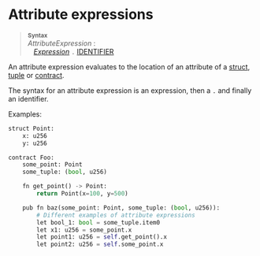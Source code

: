 # Attribute expressions

> **<sup>Syntax</sup>**\
> _AttributeExpression_ :\
> &nbsp;&nbsp; [_Expression_] `.` [IDENTIFIER]

An attribute expression evaluates to the location of an attribute of a [struct], [tuple] or [contract].

The syntax for an attribute expression is an expression, then a `.` and finally an identifier.


Examples:

```python
struct Point:
    x: u256
    y: u256

contract Foo:
    some_point: Point
    some_tuple: (bool, u256)

    fn get_point() -> Point:
        return Point(x=100, y=500)

    pub fn baz(some_point: Point, some_tuple: (bool, u256)):
        # Different examples of attribute expressions
        let bool_1: bool = some_tuple.item0
        let x1: u256 = some_point.x
        let point1: u256 = self.get_point().x
        let point2: u256 = self.some_point.x

```

[_Expression_]: expressions.md
[expression]: expressions.md
[IDENTIFIER]: identifiers.md
[tuple]: tuple_types.md
[struct]: structs.md
[contract]: contracts.md
[attribute expression]: expr_attribute.md